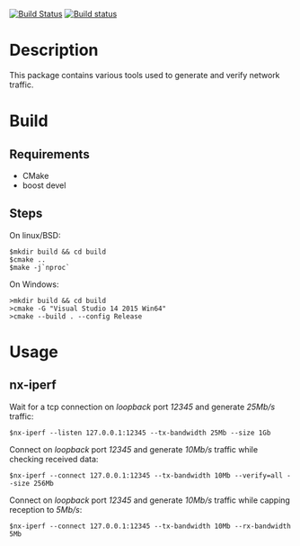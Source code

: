 [![Build Status](https://travis-ci.org/Enyx-SA/net-tools.svg?branch=master)](https://travis-ci.org/Enyx-SA/net-tools)
[![Build status](https://ci.appveyor.com/api/projects/status/h84jq9hmg3iglqpo?svg=true)](https://ci.appveyor.com/project/DavidKeller/net-tools)


Description
===========
This package contains various tools used
to generate and verify network traffic.

Build
=====

Requirements
------------
* CMake
* boost devel

Steps
------------
On linux/BSD:

    $mkdir build && cd build
    $cmake ..
    $make -j`nproc`

On Windows:

    >mkdir build && cd build
    >cmake -G "Visual Studio 14 2015 Win64"
    >cmake --build . --config Release

Usage
=====

nx-iperf
--------
Wait for a tcp connection on _loopback_ port _12345_ and generate _25Mb/s_ traffic:

    $nx-iperf --listen 127.0.0.1:12345 --tx-bandwidth 25Mb --size 1Gb

Connect on _loopback_ port _12345_ and generate _10Mb/s_ traffic while checking received data:

    $nx-iperf --connect 127.0.0.1:12345 --tx-bandwidth 10Mb --verify=all --size 256Mb

Connect on _loopback_ port _12345_ and generate _10Mb/s_ traffic while capping reception to _5Mb/s_:

    $nx-iperf --connect 127.0.0.1:12345 --tx-bandwidth 10Mb --rx-bandwidth 5Mb

